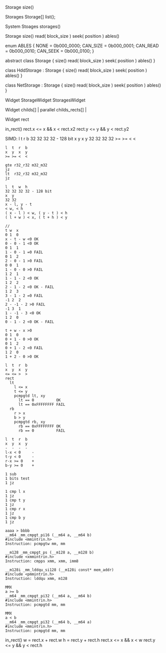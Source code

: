 Storage
  size()


Storages
  Storage[] list();


System
  Stoages storages()


Storage
  size()
  read( block_size )
  seek( position )
  ables()


enum ABLES
{
    NONE     = 0b000_0000;
    CAN_SIZE = 0b000_0001;
    CAN_READ = 0b000_0010;
    CAN_SEEK = 0b000_0100;
}


abstract 
class Storage
{
  size()
  read( block_size )
  seek( position )
  ables()
}

class HddStorage : Storage
{
  size()
  read( block_size )
  seek( position )
  ables()
}

class NetStorage : Storage
{
  size()
  read( block_size )
  seek( position )
  ables()
}


Widget
StorageWidget
StoragesWidget

Widget
  childs[]        | parallel
  childs_rects[]  |

Widget
  rect


in_rect()
  rect.x <= x && x < rect.x2
  rect.y <= y && y < rect.y2

  SIMD:
    l  t  r  b
    32 32 32 32 - 128 bit
    x  y  x  y
    32 32 32 32
    >= >= <  <

    l  t  r  b
    x  y  x  y
    >= >= <  <

    gte r32_r32 m32_m32
    jz
    lt  r32_r32 m32_m32
    jz

    l  t  w  h
    32 32 32 32 - 128 bit
    x  y 
    32 32
    x - l, y - t
    < w, < h
    ( x - l ) < w, ( y - t ) < h
    ( l + w ) < x, ( t + h ) < y

    //
    t w  x
    0 1  0
    x - t - w <0 OK
    0 - 0 - 1 <0 OK
    0 1  1
    1 - 0 - 1 =0 FAIL
    0 1  2
    2 - 0 - 1 >0 FAIL
    0 0  1
    1 - 0 - 0 >0 FAIL
    1 2  1
    1 - 1 - 2 <0 OK
    1 2  2
    2 - 1 - 2 <0 OK - FAIL
    1 2  3
    3 - 1 - 2 =0 FAIL
    -1 2  2
    2 - -1 - 2 >0 FAIL
    -1 3  1
    1 - -1 - 3 <0 OK
    1 2  0
    0 - 1 - 2 <0 OK - FAIL

    t + w - x >0
    0 1  0
    0 + 1 - 0 >0 OK
    0 1  2
    0 + 1 - 2 <0 FAIL
    1 2  0
    1 + 2 - 0 >0 OK

    l  t  r  b
    x  y  x  y
    <= <= >  >
    rect
      lt
        l <= x
        t <= y
        pcmpgtd lt, xy
          lt == 0          OK
          lt == 0xFFFFFFFF FAIL
      rb
        r > x
        b > y
        pcmpgtd rb, xy
          rb == 0xFFFFFFFF OK
          rb == 0          FAIL

    l  t  r  b
    x  y  x  y
    -  -  -  -
    l-x < 0     -
    t-y < 0     -
    r-x >= 0    +
    b-y >= 0    +

    1 sub
    1 bits test
    1 jz

    1 cmp l x
    1 jz
    1 cmp t y
    1 jz
    1 cmp r x
    1 jz
    1 cmp b y
    1 jz

    aaaa > bbbb
    __m64 _mm_cmpgt_pi16 (__m64 a, __m64 b)
    #include <mmintrin.h>
    Instruction: pcmpgtw mm, mm

    __m128 _mm_cmpgt_ps (__m128 a, __m128 b)
    #include <xmmintrin.h>
    Instruction: cmpps xmm, xmm, imm8    

    __m128i _mm_lddqu_si128 (__m128i const* mem_addr)
    #include <pmmintrin.h>
    Instruction: lddqu xmm, m128

    MMX 
    a >= b
    __m64 _mm_cmpgt_pi32 (__m64 a, __m64 b)
    #include <mmintrin.h>
    Instruction: pcmpgtd mm, mm

    MMX 
    a < b
    __m64 _mm_cmpgt_pi32 (__m64 b, __m64 a)
    #include <mmintrin.h>
    Instruction: pcmpgtd mm, mm

in_rect()
  w = rect.x + rect.w
  h = rect.y + rect.h
  rect.x <= x && x < w
  rect.y <= y && y < rect.h


